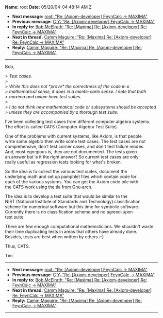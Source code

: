 **Name:** root
**Date:** 05/20/04-04:48:14 AM Z

  - **Next message:** [root: "Re: [Axiom-developer] FeynCalc -\>
    MAXIMA"](0217.html)
  - **Previous message:** [C Y: "Re: [Axiom-developer] FeynCalc
    -\> MAXIMA"](0215.html)
  - **In reply to:** [Bob McElrath: "Re: [Maxima] Re:
    [Axiom-developer] Re: FeynCalc -\> MAXIMA"](0210.html)
  - **Next in thread:** [Camm Maguire: "Re: [Maxima] Re:
    [Axiom-developer] Re: FeynCalc -\> MAXIMA"](0219.html)
  - **Reply:** [Camm Maguire: "Re: [Maxima] Re:
    [Axiom-developer] Re: FeynCalc -\> MAXIMA"](0219.html)

-----

Bob,  

*\> Test cases.*  
*\>*  
*\> While this does not \*prove\* the correctness of the code in a*  
*\> mathematical sense, it does in a monte-carlo sense. I note that
both*  
*\> maxima and axiom have test suites.*  
*\>*  
*\> I do not think new mathematical code or subsystems should be
accepted*  
*\> unless they are accompanied by a thorough test suite.*  

I've been collecting test cases from different computer algebra
systems.  
The effort is called CATS (Computer Algebra Test Suite).  

One of the problems with current systems, like Axiom, is that people  
write some algebra then write some test cases. The test cases are not  
comprehensive, don't test corner cases, and don't test failure modes.  
And, most egregious is, they are not documented. The tests given  
an answer but is it the right answer? So current test cases are only  
really useful as regression tests looking for what's broken.  

So the idea is to collect the various test suites, document the  
underlying math and set up pamphlet files which contain code for  
each of the various systems. You can get the Axiom code pile with  
the CATS work using the tla from Gnu-arch.  

The idea is to develop a test suite that would be similar to the  
NIST (National Institute of Standards and Technology) classification  
scheme for numerical software but this time for symbolic software.  
Currently there is no classification scheme and no agreed-upon  
test suite.  

There are few enough computational mathematicians. We shouldn't waste  
their time duplicating tests in areas that others have already done.  
Besides, tests are best when written by others :-)  

Thus, CATS.  

Tim  

-----

  - **Next message:** [root: "Re: [Axiom-developer] FeynCalc -\>
    MAXIMA"](0217.html)
  - **Previous message:** [C Y: "Re: [Axiom-developer] FeynCalc
    -\> MAXIMA"](0215.html)
  - **In reply to:** [Bob McElrath: "Re: [Maxima] Re:
    [Axiom-developer] Re: FeynCalc -\> MAXIMA"](0210.html)
  - **Next in thread:** [Camm Maguire: "Re: [Maxima] Re:
    [Axiom-developer] Re: FeynCalc -\> MAXIMA"](0219.html)
  - **Reply:** [Camm Maguire: "Re: [Maxima] Re:
    [Axiom-developer] Re: FeynCalc -\> MAXIMA"](0219.html)

-----


